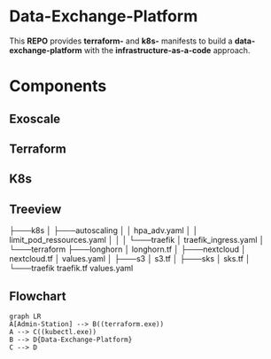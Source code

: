 # Data-Exchange-Platform

This **REPO** provides **terraform-** and **k8s-** manifests to build a **data-exchange-platform** with the **infrastructure-as-a-code** approach.


# Components

## Exoscale
## Terraform
## K8s


## Treeview
├───k8s
│   ├───autoscaling
│   │       hpa_adv.yaml
│   │       limit_pod_ressources.yaml
│   │
│   └───traefik
│           traefik_ingress.yaml
│
└───terraform
    ├───longhorn
    │       longhorn.tf
    │
    ├───nextcloud
    │       nextcloud.tf
    │       values.yaml
    │
    ├───s3
    │       s3.tf
    │
    ├───sks
    │       sks.tf
    │
    └───traefik
            traefik.tf
            values.yaml

## Flowchart
```mermaid
graph LR
A[Admin-Station] --> B((terraform.exe))
A --> C((kubectl.exe))
B --> D{Data-Exchange-Platform}
C --> D
```
